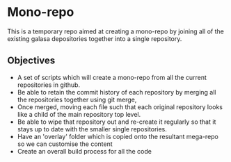 # Mono-repo

This is a temporary repo aimed at creating a mono-repo
by joining all of the existing galasa depositories together
into a single repository.

## Objectives
- A set of scripts which will create a mono-repo from all the
current repositories in github.
- Be able to retain the commit history of each repository by 
merging all the repositories together using git merge, 
- Once merged, moving each file such that each original repository looks like a child of the main repository top level.
- Be able to wipe that repository out and re-create it regularly
so that it stays up to date with the smaller single repositories.
- Have an 'overlay' folder which is copied onto the resultant mega-repo so we can customise the content
- Create an overall build process for all the code


